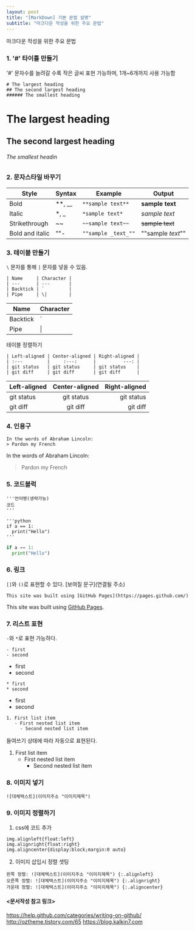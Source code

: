 ```yaml
---
layout: post
title: "[MarkDown] 기본 문법 설명"
subtitle: "마크다운 작성을 위한 주요 문법"
---
```


마크다운 작성을 위한 주요 문법

### 1. '#' 타이틀 만들기
 '#' 문자수를 늘려갈 수록 작은 글씨 표현 가능하며, 1개~6개까지 사용 가능함

```
# The largest heading
## The second largest heading
###### The smallest heading
```


# The largest heading
## The second largest heading
###### The smallest headin

### 2. 문자스타일 바꾸기
| Style    | Syntax     | Example             | Output            |
| ---      | ---        | ---                 | ---               |
| Bold     | **, __     | `**sample text**`   | **sample text**   |
| Italic   | *, _       | `*sample text*`     | *sample text*     |
| Strikethrough | ~~    | `~~sample text~~`   | ~~sample text~~   |
| Bold and italic | ""- | `""sample _text_""` | ""sample _text_"" |


### 3. 테이블 만들기
`\` 문자를 통해 `|` 문자를 넣을 수 있음.
```
| Name     | Character |
| ---      | ---       |
| Backtick | `         |
| Pipe     | \|        |

```
| Name     | Character |
| ---      | ---       |
| Backtick | `         |
| Pipe     | \|        |

테이블 정렬하기
```
| Left-aligned | Center-aligned | Right-aligned |
| :---         |     :---:      |          ---: |
| git status   | git status     | git status    |
| git diff     | git diff       | git diff      |
```

| Left-aligned | Center-aligned | Right-aligned |
| :---         |     :---:      |          ---: |
| git status   | git status     | git status    |
| git diff     | git diff       | git diff      |

### 4. 인용구
```
In the words of Abraham Lincoln:
> Pardon my French
```
In the words of Abraham Lincoln:
> Pardon my French

### 5. 코드블럭
```
'''언어명(생략가능)
코드
'''
```

```
'''python
if a == 1:
  print("Hello")
'''
```

```python
if a == 1:
  print("Hello")
```

### 6. 링크
`[]`와 `()`로 표현할 수 있다.
[보여질 문구](연결될 주소)

`This site was built using [GitHub Pages](https://pages.github.com/)`

This site was built using [GitHub Pages](https://pages.github.com/).

### 7. 리스트 표현
`-`와 `*`로 표현 가능하다.
```
- first
- second
```

- first
- second

```
* first
* second
```

* first
* second


```
1. First list item
   - First nested list item
     - Second nested list item
```     
들여쓰기 상태에 따라 자동으로 표현된다.
1. First list item
   - First nested list item
     - Second nested list item



### 8. 이미지 넣기
`![대체텍스트](이미지주소 "이미지제목")`

### 9. 이미지 정렬하기
1) css에 코드 추가
```
img.alignleft{float:left}
img.alignright{float:right}
img.aligncenter{display:block;margin:0 auto}
```

2) 이미지 삽입시 정렬 셋팅
```
왼쪽 정렬: ![대체텍스트](이미지주소 "이미지제목") {:.alignleft}
오른쪽 정렬: ![대체텍스트](이미지주소 "이미지제목") {:.alignright}
가운데 정렬: ![대체텍스트](이미지주소 "이미지제목") {:.aligncenter}
```


#### <문서작성 참고 링크>
https://help.github.com/categories/writing-on-github/
http://oztheme.tistory.com/65
https://blog.kalkin7.com
